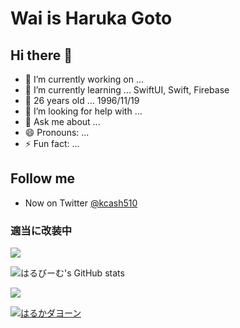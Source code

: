 # Wai is Haruka Goto
## Hi there 👋

- 🔭 I’m currently working on ... 
- 🌱 I’m currently learning ... SwiftUI, Swift, Firebase
- 👯 26 years old ... 1996/11/19
- 🤔 I’m looking for help with ...
- 💬 Ask me about ...
- 😄 Pronouns: ...
- ⚡ Fun fact: ... 

## Follow me

- Now on Twitter [@kcash510](https://twitter.com/kcash510)

### 適当に改装中
 [![](https://img.shields.io/badge/Twitter-kcash510-blue)](https://twitter.com/kcash510)

![はるびーむ's GitHub stats](https://github-readme-stats.vercel.app/api?username=hulk510&show_icons=true&theme=tokyonight&count_private=true)

![](https://github-readme-stats.vercel.app/api/top-langs/?username=hulk510&layout=compact)

[![はるかダヨーン](https://spotify-github-profile.vercel.app/api/view.svg?uid=21vndttircw2g5tbdqdkazu5a&cover_image=true&theme=default&show_offline=false&background_color=000000&bar_color=ffffff&bar_color_cover=false)](https://spotify-github-profile.vercel.app/api/view.svg?uid=21vndttircw2g5tbdqdkazu5a&redirect=true)
